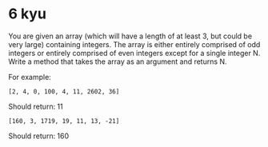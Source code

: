 # 6 kyu

You are given an array (which will have a length of at least 3, but could be very large) containing integers. The array is either entirely comprised of odd integers or entirely comprised of even integers except for a single integer N. Write a method that takes the array as an argument and returns N.

For example:

    [2, 4, 0, 100, 4, 11, 2602, 36]

Should return: 11

    [160, 3, 1719, 19, 11, 13, -21]

Should return: 160

